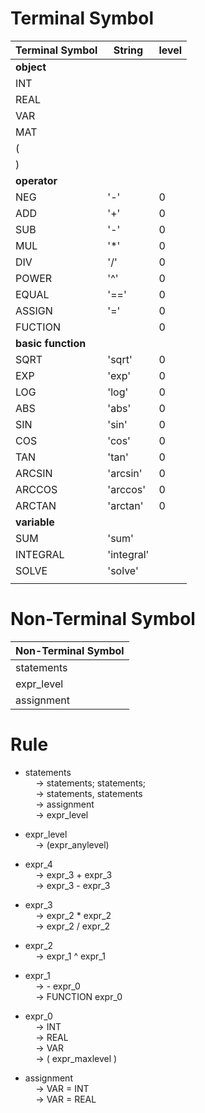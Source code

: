 # Terminal Symbol

|Terminal Symbol|String|level|
|---|---|---|
| **object** |
| INT |
| REAL |
| VAR |
| MAT |
| ( |
| ) |
| **operator** |
| NEG | '-' | 0 |
| ADD | '+' | 0 |
| SUB | '-' | 0 |
| MUL | '*' | 0 |
| DIV | '/' | 0 |
| POWER | '^' | 0 |
| EQUAL | '==' | 0 |
| ASSIGN | '=' | 0 |
| FUCTION |  | 0 |
| **basic function** |
| SQRT | 'sqrt' | 0 |
| EXP | 'exp' | 0 |
| LOG | 'log' | 0 |
| ABS | 'abs' | 0 |
| SIN | 'sin' | 0 |
| COS | 'cos' | 0 |
| TAN | 'tan' | 0 |
| ARCSIN | 'arcsin' | 0 |
| ARCCOS | 'arccos' | 0 |
| ARCTAN | 'arctan' | 0 |
| **variable** |
| SUM | 'sum' |
| INTEGRAL | 'integral' |
| SOLVE | 'solve' |
| | |


# Non-Terminal Symbol

|Non-Terminal Symbol|
|---|
| statements |
| expr_level |
| assignment |

# Rule

* statements  
    $\quad \to$ statements; statements;  
    $\quad \to$ statements, statements  
    $\quad \to$ assignment  
    $\quad \to$ expr_level  

* expr_level  
    $\quad \to$ (expr_anylevel)  

* expr_4  
    $\quad \to$ expr_3 + expr_3  
    $\quad \to$ expr_3 - expr_3  

* expr_3  
    $\quad \to$ expr_2 * expr_2  
    $\quad \to$ expr_2 / expr_2  

* expr_2  
    $\quad \to$ expr_1 ^ expr_1  

* expr_1  
    $\quad \to$ - expr_0  
    $\quad \to$ FUNCTION expr_0  

* expr_0  
    $\quad \to$ INT  
    $\quad \to$ REAL  
    $\quad \to$ VAR  
    $\quad \to$ ( expr_maxlevel )  

* assignment  
    $\quad \to$ VAR = INT  
    $\quad \to$ VAR = REAL  